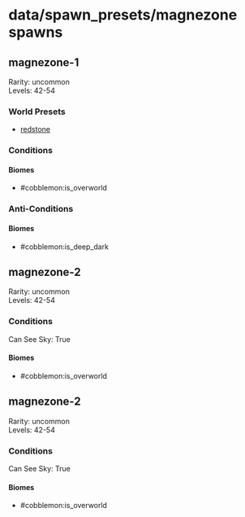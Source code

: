 # data/spawn_presets/magnezone spawns  
  
## magnezone-1  
Rarity: uncommon  
Levels: 42-54  
  
### World Presets  
* [redstone](/data/world_presets/redstone.md)  
  
### Conditions  
  
#### Biomes  
  * #cobblemon:is_overworld
  
  
### Anti-Conditions  
  
#### Biomes  
  * #cobblemon:is_deep_dark
  
  
## magnezone-2  
Rarity: uncommon  
Levels: 42-54  
  
### Conditions  
Can See Sky: True  
  
#### Biomes  
  * #cobblemon:is_overworld
  
  
## magnezone-2  
Rarity: uncommon  
Levels: 42-54  
  
### Conditions  
Can See Sky: True  
  
#### Biomes  
  * #cobblemon:is_overworld
  
